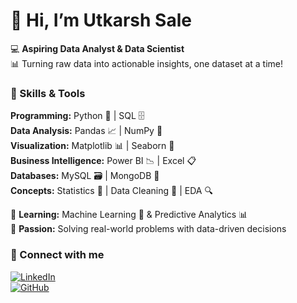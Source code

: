 # 👋 Hi, I’m Utkarsh Sale

💻 **Aspiring Data Analyst & Data Scientist**  
📊 Turning raw data into actionable insights, one dataset at a time!  

### 🔹 Skills & Tools
**Programming:** Python 🐍 | SQL 🗄️  
**Data Analysis:** Pandas 📈 | NumPy 🔢  
**Visualization:** Matplotlib 📊 | Seaborn 🌈  
**Business Intelligence:** Power BI 📉 | Excel 📋  
**Databases:** MySQL 🗃️ | MongoDB 🍃  
**Concepts:** Statistics 📐 | Data Cleaning 🧹 | EDA 🔍  

🌱 **Learning:** Machine Learning 🤖 & Predictive Analytics 📊  
🚀 **Passion:** Solving real-world problems with data-driven decisions  

### 📌 Connect with me
[![LinkedIn](https://img.shields.io/badge/LinkedIn-Utkarsh%20Sale-blue?style=for-the-badge&logo=linkedin)](https://www.linkedin.com/in/utkarsh-sale-276191222)  
[![GitHub](https://img.shields.io/badge/GitHub-@utkarshsale07-black?style=for-the-badge&logo=github)](https://github.com/utkarshsale07)

